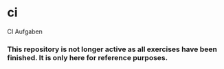 # ci
CI Aufgaben


### This repository is not longer active as all exercises have been finished. It is only here for reference purposes.
